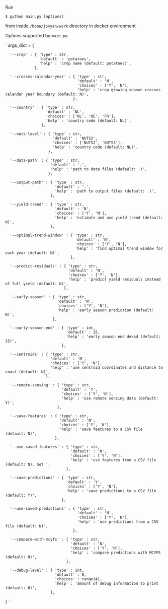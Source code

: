 Run

`$ python main.py [options]`

from inside `/home/jovyan/work` directory in docker environment

Options supported by `main.py`:

` args_dict = {

      '--crop' : { 'type' : str,
                   'default' : 'potatoes',
                   'help' : 'crop name (default: potatoes)',
                 },

      '--crosses-calendar-year' : { 'type' : str,
                                    'default' : 'N',
                                    'choices' : ['Y', 'N'],
                                    'help' : 'crop growing season crosses calendar year boundary (default: N)',
                                  },

      '--country' : { 'type' : str,
                      'default' : 'NL',
                      'choices' : ['NL', 'DE', 'FR'],
                      'help' : 'country code (default: NL)',
                    },

      '--nuts-level' : { 'type' : str,
                         'default' : 'NUTS2',
                         'choices' : ['NUTS2', 'NUTS3'],
                         'help' : 'country code (default: NL)',
                       },

      '--data-path' : { 'type' : str,
                        'default' : '.',
                        'help' : 'path to data files (default: .)',
                       },

      '--output-path' : { 'type' : str,
                          'default' : '.',
                          'help' : 'path to output files (default: .)',
                        },

      '--yield-trend' : { 'type' : str,
                          'default' : 'N',
                          'choices' : ['Y', 'N'],
                          'help' : 'estimate and use yield trend (default: N)',
                        },

      '--optimal-trend-window' : { 'type' : str,
                                   'default' : 'N',
                                   'choices' : ['Y', 'N'],
                                   'help' : 'find optimal trend window for each year (default: N)',
                                 },

      '--predict-residuals' : { 'type' : str,
                                'default' : 'N',
                                'choices' : ['Y', 'N'],
                                'help' : 'predict yield residuals instead of full yield (default: N)',
                              },

      '--early-season' : { 'type' : str,
                           'default' : 'N',
                           'choices' : ['Y', 'N'],
                           'help' : 'early season prediction (default: N)',
                         },

      '--early-season-end' : { 'type' : int,
                               'default' : 15,
                               'help' : 'early season end dekad (default: 15)',
                             },

      '--centroids' : { 'type' : str,
                        'default' : 'N',
                        'choices' : ['Y', 'N'],
                        'help' : 'use centroid coordinates and distance to coast (default: N)',
                      },

      '--remote-sensing' : { 'type' : str,
                             'default' : 'Y',
                             'choices' : ['Y', 'N'],
                             'help' : 'use remote sensing data (default: Y)',
                           },

      '--save-features' : { 'type' : str,
                            'default' : 'N',
                            'choices' : ['Y', 'N'],
                            'help' : 'save features to a CSV file (default: N)',
                          },

      '--use-saved-features' : { 'type' : str,
                                 'default' : 'N',
                                 'choices' : ['Y', 'N'],
                                 'help' : 'use features from a CSV file (default: N). Set ',
                               },

      '--save-predictions' : { 'type' : str,
                               'default' : 'Y',
                               'choices' : ['Y', 'N'],
                               'help' : 'save predictions to a CSV file (default: Y)',
                             },

      '--use-saved-predictions' : { 'type' : str,
                                    'default' : 'N',
                                    'choices' : ['Y', 'N'],
                                    'help' : 'use predictions from a CSV file (default: N)',
                                  },

      '--compare-with-mcyfs' : { 'type' : str,
                                 'default' : 'N',
                                 'choices' : ['Y', 'N'],
                                 'help' : 'compare predictions with MCYFS (default: N)',
                               },

      '--debug-level' : { 'type' : int,
                          'default' : 0,
                          'choices' : range(4),
                          'help' : 'amount of debug information to print (default: 0)',
                        },

  } `